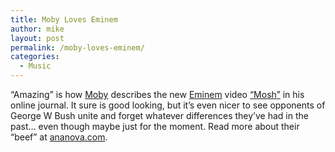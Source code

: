 ```yaml
---
title: Moby Loves Eminem
author: mike
layout: post
permalink: /moby-loves-eminem/
categories:
  - Music
---
```

&#8220;Amazing&#8221; is how <a target="_blank" href="http://www.moby.com">Moby</a> describes the new <a target="_blank" href="http://www.eminem.com">Eminem</a> video <a target="_blank" href="http://www.gnn.tv/content/eminem_mosh.html">&#8220;Mosh&#8221;</a> in his online journal. It sure is good looking, but it&#8217;s even nicer to see opponents of George W Bush unite and forget whatever differences they&#8217;ve had in the past&#8230; even though maybe just for the moment. Read more about their &#8220;beef&#8221; at <a target="_blank" href="http://www.ananova.com/entertainment/story/sm_1153566.html?menu=entertainment.pop">ananova.com</a>.